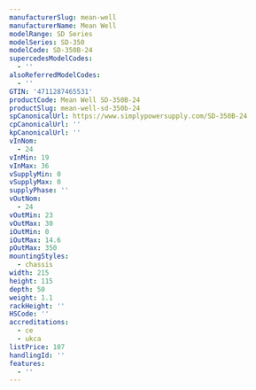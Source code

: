 ```yaml
---
manufacturerSlug: mean-well
manufacturerName: Mean Well
modelRange: SD Series
modelSeries: SD-350
modelCode: SD-350B-24
supercedesModelCodes:
  - ''
alsoReferredModelCodes:
  - ''
GTIN: '4711287465531'
productCode: Mean Well SD-350B-24
productSlug: mean-well-sd-350b-24
spCanonicalUrl: https://www.simplypowersupply.com/SD-350B-24
cpCanonicalUrl: ''
kpCanonicalUrl: ''
vInNom:
  - 24
vInMin: 19
vInMax: 36
vSupplyMin: 0
vSupplyMax: 0
supplyPhase: ''
vOutNom:
  - 24
vOutMin: 23
vOutMax: 30
iOutMin: 0
iOutMax: 14.6
pOutMax: 350
mountingStyles:
  - chassis
width: 215
height: 115
depth: 50
weight: 1.1
rackHeight: ''
HSCode: ''
accreditations:
  - ce
  - ukca
listPrice: 107
handlingId: ''
features:
  - ''
---
```

